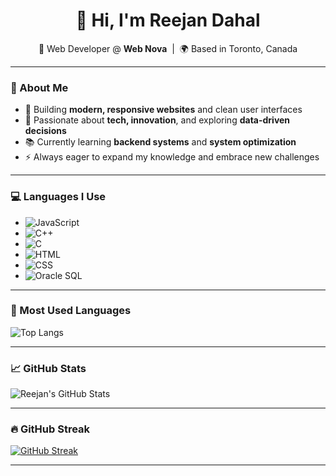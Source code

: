 <h1 align="center">👋 Hi, I'm Reejan Dahal</h1>

<p align="center">
  🚀 Web Developer @ <strong>Web Nova</strong> &nbsp;|&nbsp; 🌍 Based in Toronto, Canada  
</p>

---

### 💼 About Me

- 🔧 Building **modern, responsive websites** and clean user interfaces  
- 🎯 Passionate about **tech, innovation**, and exploring **data-driven decisions**  
- 📚 Currently learning **backend systems** and **system optimization**  
- ⚡ Always eager to expand my knowledge and embrace new challenges  

---

### 💻 Languages I Use

- ![JavaScript](https://img.shields.io/badge/-JavaScript-F7DF1E?logo=javascript&logoColor=black)
- ![C++](https://img.shields.io/badge/-C++-00599C?logo=c%2b%2b&logoColor=white)
- ![C](https://img.shields.io/badge/-C-00599C?logo=c&logoColor=white)
- ![HTML](https://img.shields.io/badge/-HTML-E34F26?logo=html5&logoColor=white)
- ![CSS](https://img.shields.io/badge/-CSS-1572B6?logo=css3&logoColor=white)
- ![Oracle SQL](https://img.shields.io/badge/-Oracle%20SQL-F80000?logo=oracle&logoColor=white)

---

### 🌱 Most Used Languages

![Top Langs](https://github-readme-stats.vercel.app/api/top-langs/?username=reejandev&layout=compact&theme=tokyonight)

---

### 📈 GitHub Stats

![Reejan's GitHub Stats](https://github-readme-stats.vercel.app/api?username=reejandev&show_icons=true&theme=tokyonight)

---

### 🔥 GitHub Streak

[![GitHub Streak](https://streak-stats.demolab.com?user=reejandev&theme=tokyonight&date_format=j%20M%5B%20Y%5D)](https://git.io/streak-stats)

---
